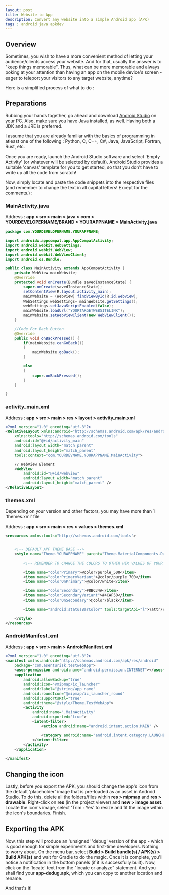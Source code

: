 ```yaml
---
layout: post
title: Website to App
description: Convert any website into a simple Android app (APK)
tags : android java apkdev
---
```


<!-- <audio preload="auto" autoplay loop>
   <source src="https://dewanmukto.com/asset/audio/frlegendsost2.mp3" type="audio/mpeg" preload="auto" />
</audio> -->

## Overview
Sometimes, you wish to have a more convenient method of letting your audience/clients access your website. And for that, usually the answer is to "keep things memorable". Thus, what can be more memorable and always poking at your attention than having an app on the mobile device's screen - eager to teleport your visitors to any target website, anytime?

Here is a simplified process of what to do :


## Preparations
Rubbing your hands together, go ahead and download <a href="https://developer.android.com/studio" target="_blank">Android Studio</a> on your PC. Also, make sure you have Java installed, as well. Having both a JDK and a JRE is preferred.

I assume that you are already familiar with the basics of programming in atleast one of the following : Python, C, C++, C#, Java, JavaScript, Fortran, Rust, etc.

Once you are ready, launch the Android Studio software and select 'Empty Activity' (or whatever will be selected by default). Android Studio provides a suitable 'canvas' template for you to get started, so that you don't have to write up all the code from scratch!

Now, simply locate and paste the code snippets into the respective files (and remember to change the text in all capital letters! Except for the comments.) :

### MainActivity.java

Address : **app > src > main > java > com > YOURDEVELOPERNAME/BRAND > YOURAPPNAME > MainActivity.java**
```java
package com.YOURDEVELOPERNAME.YOURAPPNAME;

import androidx.appcompat.app.AppCompatActivity;
import android.webkit.WebSettings;
import android.webkit.WebView;
import android.webkit.WebViewClient;
import android.os.Bundle;

public class MainActivity extends AppCompatActivity {
    private WebView mainWebsite;
    @Override
    protected void onCreate(Bundle savedInstanceState) {
        super.onCreate(savedInstanceState);
        setContentView(R.layout.activity_main);
        mainWebsite = (WebView) findViewById(R.id.webview);
        WebSettings webSettings= mainWebsite.getSettings();
        webSettings.setJavaScriptEnabled(false);
        mainWebsite.loadUrl("YOURTARGETWEBSITELINK");
        mainWebsite.setWebViewClient(new WebViewClient());
    }

    //Code For Back Button
    @Override
    public void onBackPressed() {
        if(mainWebsite.canGoBack())
        {
            mainWebsite.goBack();
        }

        else
        {
            super.onBackPressed();
        }
    }

}
```


### activity_main.xml

Address : **app > src > main > res > layout > activity_main.xml**
```xml
<?xml version="1.0" encoding="utf-8"?>
<RelativeLayout xmlns:android="http://schemas.android.com/apk/res/android"
    xmlns:tools="http://schemas.android.com/tools"
    android:id="@+id/activity_main"
    android:layout_width="match_parent"
    android:layout_height="match_parent"
    tools:context="com.YOURDEVNAME.YOURAPPNAME.MainActivity">

    // WebView Element
    <WebView
        android:id="@+id/webview"
        android:layout_width="match_parent"
        android:layout_height="match_parent" />
</RelativeLayout>
```


### themes.xml

Depending on your version and other factors, you may have more than 1 'themes.xml' file

Address : **app > src > main > res > values > themes.xml**

```xml
<resources xmlns:tools="http://schemas.android.com/tools">


    <!-- DEFAULT APP THEME BASE -->
    <style name="Theme.YOURAPPNAME" parent="Theme.MaterialComponents.DayNight.NoActionBar">
        
        <!-- REMEMBER TO CHANGE THE COLORS TO OTHER HEX VALUES OF YOUR CHOICE! -->

        <item name="colorPrimary">@color/purple_500</item>
        <item name="colorPrimaryVariant">@color/purple_700</item>
        <item name="colorOnPrimary">@color/white</item>

        <item name="colorSecondary">#8BC34A</item>
        <item name="colorSecondaryVariant">#4CAF50</item>
        <item name="colorOnSecondary">@color/black</item>

        <item name="android:statusBarColor" tools:targetApi="l">?attr/colorPrimaryVariant</item>

    </style>
</resources>
```

### AndroidManifest.xml

Address : **app > src > main > AndroidManifest.xml**

```xml
<?xml version="1.0" encoding="utf-8"?>
<manifest xmlns:android="http://schemas.android.com/apk/res/android"
    package="com.asenturisk.testwebapp">
    <uses-permission android:name="android.permission.INTERNET"></uses-permission>
    <application
        android:allowBackup="true"
        android:icon="@mipmap/ic_launcher"
        android:label="@string/app_name"
        android:roundIcon="@mipmap/ic_launcher_round"
        android:supportsRtl="true"
        android:theme="@style/Theme.TestWebApp">
        <activity
            android:name=".MainActivity"
            android:exported="true">
            <intent-filter>
                <action android:name="android.intent.action.MAIN" />

                <category android:name="android.intent.category.LAUNCHER" />
            </intent-filter>
        </activity>
    </application>

</manifest>
```

## Changing the icon

Lastly, before you export the APK, you should change the app's icon from the default 'placeholder' image that is pre-loaded as an asset in Android Studio. To do this, delete all the folders/files within **res > mipmap** and **res > drawable**. Right-click on **res** (in the project viewer) and **new > image asset**. Locate the icon's image, select 'Trim : Yes' to resize and fit the image within the icon's boundaries. Finish.

## Exporting the APK

Now, this step will produce an 'unsigned' 'debug' version of the app - which is good enough for simple experiments and first-time developers. Nothing to worry about. On the menu bar, select **Build > Build bundle(s) / APK(s) > Build APK(s)** and wait for Gradle to do the magic. Once it is complete, you'll notice a notification in the bottom panels (if it is successfully built). Now, click on the 'locate' text from the "locate or analyze" statement. And you shall find your **app-dedug.apk**, which you can copy to another location and rename.

And that's it!
